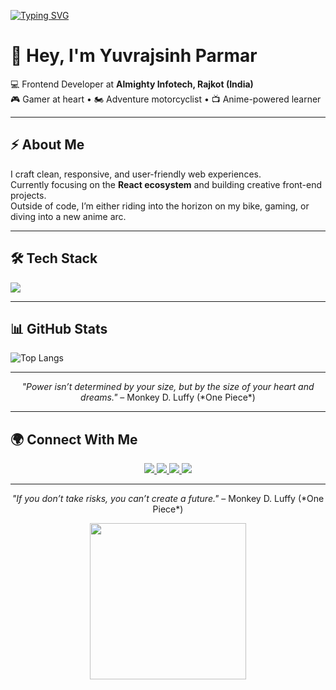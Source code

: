 <!-- Typing Animation Header -->
[![Typing SVG](https://readme-typing-svg.demolab.com?font=Fira+Code&size=24&pause=1000&color=00F7F7&center=true&vCenter=true&width=600&lines=Frontend+Developer;Anime+Enthusiast;Adventure+Motorcyclist;Always+Learning+New+Things)](https://git.io/typing-svg)

# 👋 Hey, I'm Yuvrajsinh Parmar  

💻 Frontend Developer at **Almighty Infotech, Rajkot (India)**  
🎮 Gamer at heart • 🏍️ Adventure motorcyclist • 📺 Anime-powered learner  

---

## ⚡ About Me  
I craft clean, responsive, and user-friendly web experiences.  
Currently focusing on the **React ecosystem** and building creative front-end projects.  
Outside of code, I’m either riding into the horizon on my bike, gaming, or diving into a new anime arc.  

---

## 🛠️ Tech Stack  
<p>
  <img src="https://skillicons.dev/icons?i=html,css,js,react,redux,bootstrap,tailwind,git,github" />
</p>

---

## 📊 GitHub Stats  
![Top Langs](https://github-readme-stats.vercel.app/api/top-langs/?username=DevYuvrajsinhParmar&layout=compact&theme=tokyonight)  

---

<p align="center"><i>"Power isn’t determined by your size, but by the size of your heart and dreams."</i> – Monkey D. Luffy (*One Piece*)</p>  

---

## 🌍 Connect With Me  

<p align="center">
  <a href="https://www.linkedin.com/in/devyuvrajsinhparmar/">
    <img src="https://img.shields.io/badge/LinkedIn-0A66C2?style=for-the-badge&logo=linkedin&logoColor=white" />
  </a>
  <a href="https://x.com/yuvrajsinh2813">
    <img src="https://img.shields.io/badge/Twitter-000000?style=for-the-badge&logo=x&logoColor=white" />
  </a>
  <a href="https://www.instagram.com/devyuvrajsinhparmar/">
    <img src="https://img.shields.io/badge/Instagram-E4405F?style=for-the-badge&logo=instagram&logoColor=white" />
  </a>
  <a href="mailto:ypofficial2813@gmail.com">
    <img src="https://img.shields.io/badge/Email-D14836?style=for-the-badge&logo=gmail&logoColor=white" />
  </a>
</p>

---

<p align="center"><i>"If you don’t take risks, you can’t create a future."</i> – Monkey D. Luffy (*One Piece*)</p>

<!-- Subtle Anime GIF -->
<p align="center">
  <img src="https://media.giphy.com/media/v1.Y2lkPTc5MGI3NjExODNkZjMxazY3c2xtbTN3N3ZydDNjaTZscTN4MTg4bTNuYmUzdHJ2bCZlcD12MV9naWZzX3NlYXJjaCZjdD1n/C3brYLms1bhv2/giphy.gif" width="250"/>
</p>
